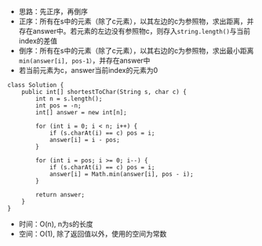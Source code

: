 * 思路：先正序，再倒序
* 正序：所有在s中的元素（除了c元素），以其左边的c为参照物，求出距离，并存在answer中。若元素的左边没有参照物c，则存入```string.length()```与当前index的差值
* 倒序：所有在s中的元素（除了c元素），以其右边的c为参照物，求出最小距离```min(answer[i], pos-1）```，并存在answer中
* 若当前元素为c，answer当前index的元素为0
```
class Solution {
    public int[] shortestToChar(String s, char c) {
        int n = s.length();
        int pos = -n;
        int[] answer = new int[n];
        
        for (int i = 0; i < n; i++) {
            if (s.charAt(i) == c) pos = i;
            answer[i] = i - pos;
        }
        
        for (int i = pos; i >= 0; i--) {
            if (s.charAt(i) == c) pos = i;
            answer[i] = Math.min(answer[i], pos - i);
        }
        
        return answer;
    }
}
```
* 时间：O(n), n为s的长度
* 空间：O(1), 除了返回值以外，使用的空间为常数
